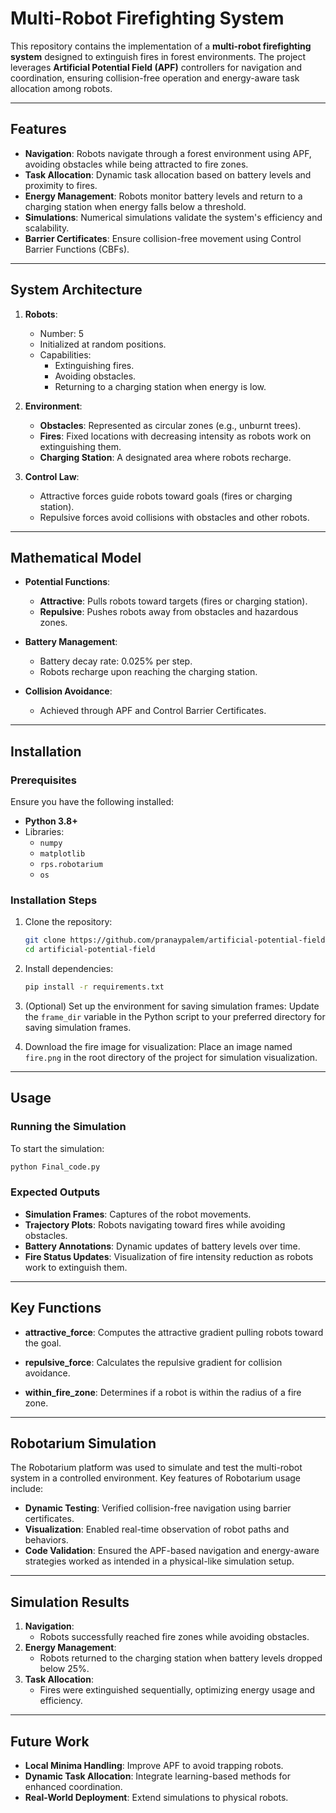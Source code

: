 # Multi-Robot Firefighting System

This repository contains the implementation of a **multi-robot firefighting system** designed to extinguish fires in forest environments. The project leverages **Artificial Potential Field (APF)** controllers for navigation and coordination, ensuring collision-free operation and energy-aware task allocation among robots.

---

## Features

- **Navigation**: Robots navigate through a forest environment using APF, avoiding obstacles while being attracted to fire zones.
- **Task Allocation**: Dynamic task allocation based on battery levels and proximity to fires.
- **Energy Management**: Robots monitor battery levels and return to a charging station when energy falls below a threshold.
- **Simulations**: Numerical simulations validate the system's efficiency and scalability.
- **Barrier Certificates**: Ensure collision-free movement using Control Barrier Functions (CBFs).

---

## System Architecture

1. **Robots**:
   - Number: 5
   - Initialized at random positions.
   - Capabilities:
     - Extinguishing fires.
     - Avoiding obstacles.
     - Returning to a charging station when energy is low.

2. **Environment**:
   - **Obstacles**: Represented as circular zones (e.g., unburnt trees).
   - **Fires**: Fixed locations with decreasing intensity as robots work on extinguishing them.
   - **Charging Station**: A designated area where robots recharge.

3. **Control Law**:
   - Attractive forces guide robots toward goals (fires or charging station).
   - Repulsive forces avoid collisions with obstacles and other robots.

---

## Mathematical Model

- **Potential Functions**:
  - **Attractive**: Pulls robots toward targets (fires or charging station).
  - **Repulsive**: Pushes robots away from obstacles and hazardous zones.

- **Battery Management**:
  - Battery decay rate: 0.025% per step.
  - Robots recharge upon reaching the charging station.

- **Collision Avoidance**:
  - Achieved through APF and Control Barrier Certificates.

---

## Installation

### Prerequisites
Ensure you have the following installed:
- **Python 3.8+**
- Libraries:
  - `numpy`
  - `matplotlib`
  - `rps.robotarium`
  - `os`

### Installation Steps

1. Clone the repository:
   ```bash
   git clone https://github.com/pranaypalem/artificial-potential-field.git
   cd artificial-potential-field
   ```

2. Install dependencies:
   ```bash
   pip install -r requirements.txt
   ```

3. (Optional) Set up the environment for saving simulation frames:
   Update the `frame_dir` variable in the Python script to your preferred directory for saving simulation frames.

4. Download the fire image for visualization:
   Place an image named `fire.png` in the root directory of the project for simulation visualization.

---

## Usage

### Running the Simulation

To start the simulation:

```bash
python Final_code.py
```

### Expected Outputs
- **Simulation Frames**: Captures of the robot movements.
- **Trajectory Plots**: Robots navigating toward fires while avoiding obstacles.
- **Battery Annotations**: Dynamic updates of battery levels over time.
- **Fire Status Updates**: Visualization of fire intensity reduction as robots work to extinguish them.

---

## Key Functions

- **attractive_force**:
  Computes the attractive gradient pulling robots toward the goal.

- **repulsive_force**:
  Calculates the repulsive gradient for collision avoidance.

- **within_fire_zone**:
  Determines if a robot is within the radius of a fire zone.

---

## Robotarium Simulation

The Robotarium platform was used to simulate and test the multi-robot system in a controlled environment. Key features of Robotarium usage include:

- **Dynamic Testing**: Verified collision-free navigation using barrier certificates.
- **Visualization**: Enabled real-time observation of robot paths and behaviors.
- **Code Validation**: Ensured the APF-based navigation and energy-aware strategies worked as intended in a physical-like simulation setup.

---

## Simulation Results

1. **Navigation**:
   - Robots successfully reached fire zones while avoiding obstacles.
2. **Energy Management**:
   - Robots returned to the charging station when battery levels dropped below 25%.
3. **Task Allocation**:
   - Fires were extinguished sequentially, optimizing energy usage and efficiency.

---

## Future Work

- **Local Minima Handling**: Improve APF to avoid trapping robots.
- **Dynamic Task Allocation**: Integrate learning-based methods for enhanced coordination.
- **Real-World Deployment**: Extend simulations to physical robots.

